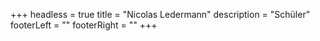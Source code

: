 +++
headless = true
title = "Nicolas Ledermann"
description = "Schüler"
footerLeft = ""
footerRight = ""
+++
